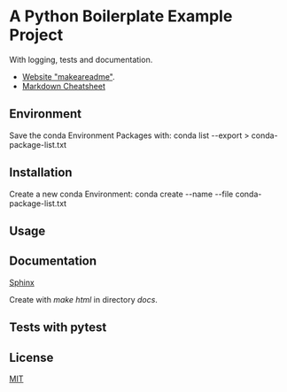 # A Python Boilerplate Example Project
With logging, tests and documentation.

* [Website "makeareadme"](https://www.makeareadme.com/).
* [Markdown Cheatsheet](https://github.com/adam-p/markdown-here/wiki/Markdown-Cheatsheet)
## Environment
Save the conda Environment Packages with:
conda list --export > conda-package-list.txt


## Installation
Create a new conda Environment:
conda create --name <env> --file conda-package-list.txt

## Usage

## Documentation
[Sphinx](https://www.sphinx-doc.org/en/master/usage/quickstart.html)


Create with _make html_ in directory _docs_.

## Tests with pytest

## License
[MIT](https://choosealicense.com/licenses/mit/)
